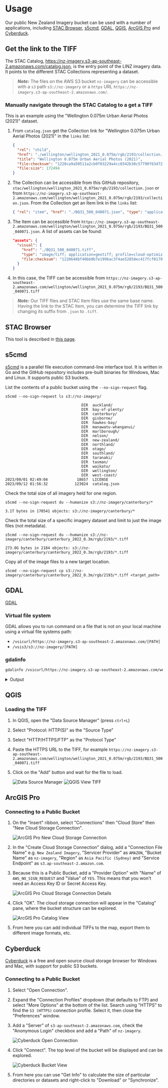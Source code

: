 # Usage

Our public New Zealand Imagery bucket can be used with a number of applications, including [STAC Browser](#stac-browser), [s5cmd](#s5cmd), [GDAL](#gdal), [QGIS](#qgis), [ArcGIS Pro](#arcgis-pro) and [Cyberduck](#cyberduck).

## Get the link to the TIFF

The STAC Catalog, https://nz-imagery.s3-ap-southeast-2.amazonaws.com/catalog.json, is the entry point of the LINZ imagery data. It points to the different STAC Collections representing a dataset.

> **_Note:_** The files on the AWS S3 bucket `nz-imagery` can be accessible with a `s3` path `s3://nz-imagery` or a `https` URL `https://nz-imagery.s3-ap-southeast-2.amazonaws.com/`.

### Manually navigate through the STAC Catalog to a get a TIFF

This is an example using the "Wellington 0.075m Urban Aerial Photos (2021)" dataset.

1. From `catalog.json` get the Collection link for "Wellington 0.075m Urban Aerial Photos (2021)" in the `links` list:

    ```json
    {
      "rel": "child",
      "href": "./wellington/wellington_2021_0.075m/rgb/2193/collection.json",
      "title": "Wellington 0.075m Urban Aerial Photos (2021)",
      "file:checksum": "1220ca9a50511a2cb0f03229a4cc0342b30c57790f63d72221396942a18719efcd42",
      "file:size": 172494
    }
    ```
2. The Collection can be accessible from this GitHub repository, `stac/wellington/wellington_2021_0.075m/rgb/2193/collection.json` or from `https://nz-imagery.s3-ap-southeast-2.amazonaws.com/wellington/wellington_2021_0.075m/rgb/2193/collection.json`. From the Collection get an Item link in the `links` list:

    ```json
    { "rel": "item", "href": "./BQ31_500_040071.json", "type": "application/json" }
    ```
3. The Item can be accessible from `https://nz-imagery.s3-ap-southeast-2.amazonaws.com/wellington/wellington_2021_0.075m/rgb/2193/BQ31_500_040071.json`. A list of assets can be found:

    ```json
    "assets": {
      "visual": {
        "href": "./BQ31_500_040071.tiff",
        "type": "image/tiff; application=geotiff; profile=cloud-optimized",
        "file:checksum": "1220648bf40bb0b7e1996ac3f4ae52858ec417fcf0179e5f13e31ae6d071431c79f9"
      }
    }
    ```
4. In this case, the TIFF can be accessible from `https://nz-imagery.s3-ap-southeast-2.amazonaws.com/wellington/wellington_2021_0.075m/rgb/2193/BQ31_500_040071.tiff`

> **_Note:_** Our TIFF files and STAC Item files use the same base name. Having the link to the STAC Item, you can determine the TIFF link by changing its suffix from `.json` to `.tiff`.

## STAC Browser

This tool is described in [this page](tools.md).

## s5cmd

[s5cmd](https://github.com/peak/s5cmd) is a parallel file execution command-line interface tool. It is written in Go and the GitHub repository includes pre-built binaries for Windows, Mac and Linux. It supports public S3 buckets.

List the contents of a public bucket using the `--no-sign-request` flag.

```shell
s5cmd --no-sign-request ls s3://nz-imagery/
```

```shell
                                  DIR  auckland/
                                  DIR  bay-of-plenty/
                                  DIR  canterbury/
                                  DIR  gisborne/
                                  DIR  hawkes-bay/
                                  DIR  manawatu-whanganui/
                                  DIR  marlborough/
                                  DIR  nelson/
                                  DIR  new-zealand/
                                  DIR  northland/
                                  DIR  otago/
                                  DIR  southland/
                                  DIR  taranaki/
                                  DIR  tasman/
                                  DIR  waikato/
                                  DIR  wellington/
                                  DIR  west-coast/
2023/09/01 02:49:04             18657  LICENSE
2023/09/12 01:56:32            123024  catalog.json
```

Check the total size of all imagery held for one region.

```shell
s5cmd --no-sign-request du --humanize s3://nz-imagery/canterbury/*
```
```
3.1T bytes in 170541 objects: s3://nz-imagery/canterbury/*
```

Check the total size of a specific imagery dataset and limit to just the image files (not metadata).

```shell
s5cmd --no-sign-request du --humanize s3://nz-imagery/canterbury/canterbury_2022_0.3m/rgb/2193/*.tiff
```
```
273.0G bytes in 2184 objects: s3://nz-imagery/canterbury/canterbury_2022_0.3m/rgb/2193/*.tiff
```

Copy all of the image files to a new target location.

```shell
s5cmd --no-sign-request cp s3://nz-imagery/canterbury/canterbury_2022_0.3m/rgb/2193/*.tiff <target_path>
```

## GDAL

[GDAL](https://gdal.org/)

### Virtual file system

GDAL allows you to run command on a file that is not on your local machine using a virtual file systems path:

- `/vsicurl/https://nz-imagery.s3-ap-southeast-2.amazonaws.com/[PATH]`
- `/vsis3/s3://nz-imagery/[PATH]`

### gdalinfo

```bash
gdalinfo /vsicurl/https://nz-imagery.s3-ap-southeast-2.amazonaws.com/wellington/wellington_2021_0.075m/rgb/2193/BQ31_500_040071.tiff
```

<details>
  <summary>Output</summary>

```
Driver: GTiff/GeoTIFF
Files: BQ31_500_040071.tiff
Size is 3200, 4800
Coordinate System is:
PROJCRS["NZGD2000 / New Zealand Transverse Mercator 2000",
    BASEGEOGCRS["NZGD2000",
        DATUM["New Zealand Geodetic Datum 2000",
            ELLIPSOID["GRS 1980",6378137,298.257222101,
                LENGTHUNIT["metre",1]]],
        PRIMEM["Greenwich",0,
            ANGLEUNIT["degree",0.0174532925199433]],
        ID["EPSG",4167]],
    CONVERSION["New Zealand Transverse Mercator 2000",
        METHOD["Transverse Mercator",
            ID["EPSG",9807]],
        PARAMETER["Latitude of natural origin",0,
            ANGLEUNIT["degree",0.0174532925199433],
            ID["EPSG",8801]],
        PARAMETER["Longitude of natural origin",173,
            ANGLEUNIT["degree",0.0174532925199433],
            ID["EPSG",8802]],
        PARAMETER["Scale factor at natural origin",0.9996,
            SCALEUNIT["unity",1],
            ID["EPSG",8805]],
        PARAMETER["False easting",1600000,
            LENGTHUNIT["metre",1],
            ID["EPSG",8806]],
        PARAMETER["False northing",10000000,
            LENGTHUNIT["metre",1],
            ID["EPSG",8807]]],
    CS[Cartesian,2],
        AXIS["northing (N)",north,
            ORDER[1],
            LENGTHUNIT["metre",1]],
        AXIS["easting (E)",east,
            ORDER[2],
            LENGTHUNIT["metre",1]],
    USAGE[
        SCOPE["Engineering survey, topographic mapping."],
        AREA["New Zealand - North Island, South Island, Stewart Island - onshore."],
        BBOX[-47.33,166.37,-34.1,178.63]],
    ID["EPSG",2193]]
Data axis to CRS axis mapping: 2,1
Origin = (1748800.000000000000000,5427960.000000000000000)
Pixel Size = (0.075000000000000,-0.075000000000000)
Metadata:
  AREA_OR_POINT=Area
Image Structure Metadata:
  COMPRESSION=WEBP
  INTERLEAVE=PIXEL
  LAYOUT=COG
Corner Coordinates:
Upper Left  ( 1748800.000, 5427960.000) (174d46'37.05"E, 41d17' 9.95"S)
Lower Left  ( 1748800.000, 5427600.000) (174d46'37.37"E, 41d17'21.62"S)
Upper Right ( 1749040.000, 5427960.000) (174d46'47.36"E, 41d17' 9.79"S)
Lower Right ( 1749040.000, 5427600.000) (174d46'47.68"E, 41d17'21.46"S)
Center      ( 1748920.000, 5427780.000) (174d46'42.37"E, 41d17'15.70"S)
Band 1 Block=512x512 Type=Byte, ColorInterp=Red
  Overviews: 1600x2400, 800x1200, 400x600, 200x300
  Mask Flags: PER_DATASET ALPHA
  Overviews of mask band: 1600x2400, 800x1200, 400x600, 200x300
Band 2 Block=512x512 Type=Byte, ColorInterp=Green
  Overviews: 1600x2400, 800x1200, 400x600, 200x300
  Mask Flags: PER_DATASET ALPHA
  Overviews of mask band: 1600x2400, 800x1200, 400x600, 200x300
Band 3 Block=512x512 Type=Byte, ColorInterp=Blue
  Overviews: 1600x2400, 800x1200, 400x600, 200x300
  Mask Flags: PER_DATASET ALPHA
  Overviews of mask band: 1600x2400, 800x1200, 400x600, 200x300
Band 4 Block=512x512 Type=Byte, ColorInterp=Alpha
  Overviews: 1600x2400, 800x1200, 400x600, 200x300
```

</details>

## QGIS

### Loading the TIFF

1. In QGIS, open the "Data Source Manager" (press `ctrl+L`)
2. Select "Protocol: HTTP(S)" as the "Source Type"
3. Select "HTTP/HTTPS/FTP" as the "Protocol Type"
4. Paste the HTTPS URL to the TIFF, for example `https://nz-imagery.s3-ap-southeast-2.amazonaws.com/wellington/wellington_2021_0.075m/rgb/2193/BQ31_500_040071.tiff`
5. Click on the "Add" button and wait for the file to load.

    ![Data Source Manager](img/usage/qgis_data-source-manager.png)
    ![QGIS View TIFF](img/usage/qgis_visualisation.png)

## ArcGIS Pro

### Connecting to a Public Bucket

1. On the "Insert" ribbon, select "Connections" then "Cloud Store" then "New Cloud Storage Connection".

    ![ArcGIS Pro New Cloud Storage Connection](img/usage/arcgis_pro_new_cloud_connection.png)
2. In the "Create Cloud Storage Connection" dialog, add a "Connection File Name" e.g. `New Zealand Imagery`, "Servicer Provider" as `AMAZON`, "Bucket Name" as `nz-imagery`, "Region" as `Asia Pacific (Sydney)` and "Service Endpoint" as `s3.ap-southeast-2.amazon.com`.
3. Because this is a Public Bucket, add a "Provider Option" with "Name" of `AWS_NO_SIGN_REQUEST` and "Value" of `YES`. This means that you won't need an Access Key ID or Secret Access Key.

    ![ArcGIS Pro Cloud Storage Connection Details](img/usage/arcgis_pro_connection_details.png)
4. Click "OK". The cloud storage connection will appear in the "Catalog" pane, where the bucket structure can be explored.

    ![ArcGIS Pro Catalog View](img/usage/arcgis_pro_catalog_view.png)
5. From here you can add individual TIFFs to the map, export them to different image formats, etc.

## Cyberduck

[Cyberduck](https://cyberduck.io/) is a free and open source cloud storage browser for Windows and Mac, with support for public S3 buckets.

### Connecting to a Public Bucket

1. Select "Open Connection".
2. Expand the "Connection Profiles" dropdown (that defaults to FTP) and select "More Options" at the bottom of the list. Search using "HTTPS" to find the `S3 (HTTPS)` connection profile. Select it, then close the "Preferences" window.
3. Add a "Server" of `s3-ap-southeast-2.amazonaws.com`, check the "Anonymous Login" checkbox and add a "Path" of `nz-imagery`.

    ![Cyberduck Open Connection](img/usage/cyberduck_open_connection.png)
4. Click "Connect". The top level of the bucket will be displayed and can be explored.

    ![Cyberduck Bucket View](img/usage/cyberduck_bucket_view.png)
5. From here you can use "Get Info" to calculate the size of particular directories or datasets and right-click to "Download" or "Synchronize".
